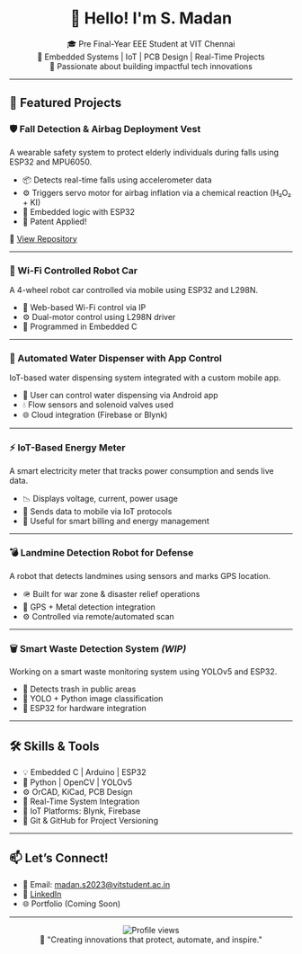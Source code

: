 <h1 align="center">👋 Hello! I'm S. Madan</h1>

<p align="center">
  🎓 Pre Final-Year EEE Student at VIT Chennai <br>
  🔧 Embedded Systems | IoT | PCB Design | Real-Time Projects <br>
  🚀 Passionate about building impactful tech innovations <br>
</p>

---

## 🌟 Featured Projects

### 🛡️ Fall Detection & Airbag Deployment Vest
A wearable safety system to protect elderly individuals during falls using ESP32 and MPU6050.

- 📦 Detects real-time falls using accelerometer data
- ⚙️ Triggers servo motor for airbag inflation via a chemical reaction (H₂O₂ + KI)
- 🧠 Embedded logic with ESP32
- 🧪 Patent Applied!

🔗 [View Repository](https://github.com/MADX6-EMB/Fall-Detection-Vest)

---

### 🚗 Wi-Fi Controlled Robot Car
A 4-wheel robot car controlled via mobile using ESP32 and L298N.

- 📶 Web-based Wi-Fi control via IP
- ⚙️ Dual-motor control using L298N driver
- 🧠 Programmed in Embedded C

---

### 🚰 Automated Water Dispenser with App Control
IoT-based water dispensing system integrated with a custom mobile app.

- 📲 User can control water dispensing via Android app
- 💧 Flow sensors and solenoid valves used
- 🌐 Cloud integration (Firebase or Blynk)

---

### ⚡ IoT-Based Energy Meter
A smart electricity meter that tracks power consumption and sends live data.

- 📉 Displays voltage, current, power usage
- 📲 Sends data to mobile via IoT protocols
- 🧠 Useful for smart billing and energy management

---

### 💣 Landmine Detection Robot for Defense
A robot that detects landmines using sensors and marks GPS location.

- 🪖 Built for war zone & disaster relief operations
- 📍 GPS + Metal detection integration
- ⚙️ Controlled via remote/automated scan

---

### 🗑️ Smart Waste Detection System *(WIP)*
Working on a smart waste monitoring system using YOLOv5 and ESP32.

- 🎯 Detects trash in public areas
- 🐍 YOLO + Python image classification
- 🔁 ESP32 for hardware integration

---

## 🛠️ Skills & Tools

- 💡 Embedded C | Arduino | ESP32
- 🐍 Python | OpenCV | YOLOv5
- ⚙️ OrCAD, KiCad, PCB Design
- 🔩 Real-Time System Integration
- 📡 IoT Platforms: Blynk, Firebase
- 🐙 Git & GitHub for Project Versioning

---

## 📫 Let’s Connect!

- 📧 Email: madan.s2023@vitstudent.ac.in  
- 🔗 [LinkedIn](https://www.linkedin.com/in/madan_s2023)  
- 🌐 Portfolio (Coming Soon)

---

<p align="center">
  <img src="https://komarev.com/ghpvc/?username=MADX6-EMB&color=blue" alt="Profile views"/> <br>
  🧠 "Creating innovations that protect, automate, and inspire."
</p>
